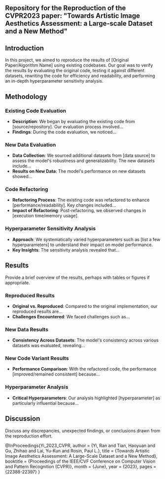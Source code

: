 ##  Repository for the Reproduction of the CVPR2023 paper: "Towards Artistic Image Aesthetics Assessment: a Large-scale Dataset and a New Method"

## Introduction

In this project, we aimed to reproduce the results of [Original Paper/Algorithm Name] using existing codebases. Our goal was to verify the results by evaluating the original code, testing it against different datasets, rewriting the code for efficiency and readability, and performing an in-depth hyperparameter sensitivity analysis.

## Methodology

### Existing Code Evaluation

- **Description**: We began by evaluating the existing code from [source/repository]. Our evaluation process involved...
- **Findings**: During the code evaluation, we noticed...

### New Data Evaluation

- **Data Collection**: We sourced additional datasets from [data source] to assess the model's robustness and generalizability. The new datasets include...
- **Results on New Data**: The model's performance on new datasets showed...

### Code Refactoring

- **Refactoring Process**: The existing code was refactored to enhance [performance/readability]. Key changes included...
- **Impact of Refactoring**: Post-refactoring, we observed changes in [execution time/memory usage].

### Hyperparameter Sensitivity Analysis

- **Approach**: We systematically varied hyperparameters such as [list a few hyperparameters] to understand their impact on model performance.
- **Key Insights**: The sensitivity analysis revealed that...

## Results

Provide a brief overview of the results, perhaps with tables or figures if appropriate.

### Reproduced Results

- **Original vs. Reproduced**: Compared to the original implementation, our reproduced results are...
- **Challenges Encountered**: We faced challenges such as...

### New Data Results

- **Consistency Across Datasets**: The model's consistency across various datasets was evaluated, revealing...

### New Code Variant Results

- **Performance Comparison**: With the refactored code, the performance [improved/remained consistent] because...

### Hyperparameter Analysis

- **Critical Hyperparameters**: Our analysis highlighted [hyperparameter] as particularly influential because...

## Discussion

Discuss any discrepancies, unexpected findings, or conclusions drawn from the reproduction effort.

@InProceedings{Yi_2023_CVPR,
    author    = {Yi, Ran and Tian, Haoyuan and Gu, Zhihao and Lai, Yu-Kun and Rosin, Paul L.},
    title     = {Towards Artistic Image Aesthetics Assessment: A Large-Scale Dataset and a New Method},
    booktitle = {Proceedings of the IEEE/CVF Conference on Computer Vision and Pattern Recognition (CVPR)},
    month     = {June},
    year      = {2023},
    pages     = {22388-22397}
}
```
